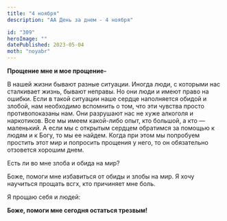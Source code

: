 ```yaml
---
title: "4 ноября"
description: "АА День за днем - 4 ноября"

id: "309"
heroImage: ""
datePublished: 2023-05-04
moth: "noyabr"
---
```


**Прощение мне и мое прощение-**

В нашей жизни бывают разные ситуации. Иногда люди, с которыми нас сталкивает
жизнь, бывают неправы. Но они люди и имеют право на ошибки. Если в такой
ситуации наше сердце наполняется обидой и злобой, нам необходимо вспомнить о
том, что эти чувства просто противопоказаны нам. Они разрушают нас не хуже
алкоголя и наркотиков. Все мы имеем какой-либо опыт, кто большой, а кто —
маленький. А если мы с открытым сердцем обратимся за помощью к людям и к Богу,
то мы ее найдем. Когда при этом мы попробуем простить этот мир и попросить
прощения у него, то он обязательно отзовется хорошим днем.

Есть ли во мне злоба и обида на мир?

Боже, помоги мне избавиться от обиды и злобы на мир. Я хочу научиться прощать
всгх, кто причиняет мне боль.

Я прощаю себя и людей:

**Боже, помоги мне сегодня остаться трезвым!**
